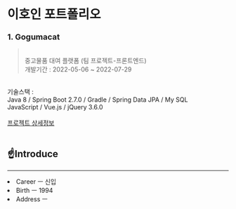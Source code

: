 # 이호인 포트폴리오
### <span style="font-size : 18px">**1. Gogumacat**</span>
><br>중고물품 대여 플랫폼 (팀 프로젝트-프론트엔드)<br>
개발기간 : 2022-05-06 ~ 2022-07-29<br>
<br>
기술스택 : <br>
Java 8 / Spring Boot 2.7.0 / Gradle / Spring Data JPA / My SQL <br>
JavaScript / Vue.js / jQuery 3.6.0<br>
<br>
<a href="https://github.com/hoinlee-moi/gogumaketFrontEnd">프로젝트 상세정보</a><br>
<br>

## ☝**Introduce**
- - -
<li>Career ㅡ 신입</li>
<li>Birth ㅡ 1994</li>
<li>Address ㅡ </li>
<br>

